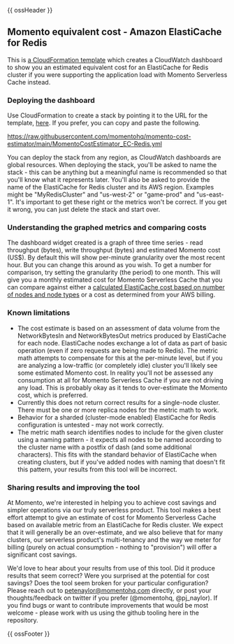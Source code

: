 {{ ossHeader }}

## Momento equivalent cost - Amazon ElastiCache for Redis

This is [a CloudFormation template](https://github.com/momentohq/momento-cost-estimator/blob/main/MomentoCostEstimator_EC-Redis.yml)
which creates a CloudWatch dashboard to show you an estimated equivalent cost for an ElastiCache for Redis cluster if you were supporting
the application load with Momento Serverless Cache instead.

### Deploying the dashboard

Use CloudFormation to create a stack by pointing it to the URL for the template, [here](https://raw.githubusercontent.com/momentohq/momento-cost-estimator/main/MomentoCostEstimator_EC-Redis.yml). If you prefer, you can copy and paste the following.

https://raw.githubusercontent.com/momentohq/momento-cost-estimator/main/MomentoCostEstimator_EC-Redis.yml

You can deploy the stack from any region, as CloudWatch dashboards are global resources. When deploying the stack, you'll be
asked to name the stack - this can be anything but a meaningful name is recommended so that you'll know what it represents later.
You'll also be asked to provide the name of the ElastiCache for Redis cluster and its AWS region. Examples might be "MyRedisCluster" and "us-west-2" or "game-prod" and "us-east-1". It's important to get these right or the metrics won't be correct. If you get it wrong, you can just delete the stack and start over.

### Understanding the graphed metrics and comparing costs

The dashboard widget created is a graph of three time series - read throughput (bytes), write throughput (bytes) and estimated Momento cost (US$). By default this will show per-minute granularity over the most recent hour. But you can change this around as you wish. To get a number for comparison, try
setting the granularity (the period) to one month. This will give you a monthly estimated cost for Momento Serverless Cache that you can compare against either a [calculated ElastiCache cost based on number of nodes and node types](https://calculator.aws/) or a cost as determined from your AWS billing.

### Known limitations

- The cost estimate is based on an assessment of data volume from the NetworkBytesIn and NetworkBytesOut metrics produced by ElastiCache for each node. ElastiCache nodes exchange a lot of data as part of basic operation (even if zero requests are being made to Redis). The metric math attempts to compensate for this at the per-minute level, but if you are analyzing a low-traffic (or completely idle) cluster you'll likely see some estimated Momento cost. In reality you'll not be assessed any consumption at all for Momento Serverless Cache if you are not driving any load. This is probably okay as it tends to over-estimate the Momento cost, which is preferred.
- Currently this does not return correct results for a single-node cluster. There must be one or more replica nodes for the metric math to work.
- Behavior for a sharded (cluster-mode enabled) ElastiCache for Redis configuration is untested - may not work correctly.
- The metric math search identifies nodes to include for the given cluster using a naming pattern - it expects all nodes to be named according to the cluster name with a postfix of dash (and some additional characters). This fits with the standard behavior of ElastiCache when creating clusters, but if you've added nodes with naming that doesn't fit this pattern, your results from this tool will be incorrect.

### Sharing results and improving the tool

At Momento, we're interested in helping you to achieve cost savings and simpler operations via our truly serverless product. This tool makes a best effort attempt to give an estimate of cost for Momento Serverless Cache based on available metric from an ElastiCache for Redis cluster. We expect that it will generally be an over-estimate, and we also believe that for many clusters, our serverless product's multi-tenancy and the way we meter for billing (purely on actual consumption - nothing to "provision") will offer a significant cost savings.

We'd love to hear about your results from use of this tool. Did it produce results that seem correct? Were you surprised at the potential for cost savings? Does the tool seem broken for your particular configuration? Please reach out to petenaylor@momentohq.com directly, or post your thoughts/feedback on twitter if you prefer (@momentohq, @pj_naylor). If you find bugs or want to contribute improvements that would be most welcome - please work with us using the github tooling here in the repository.

{{ ossFooter }}